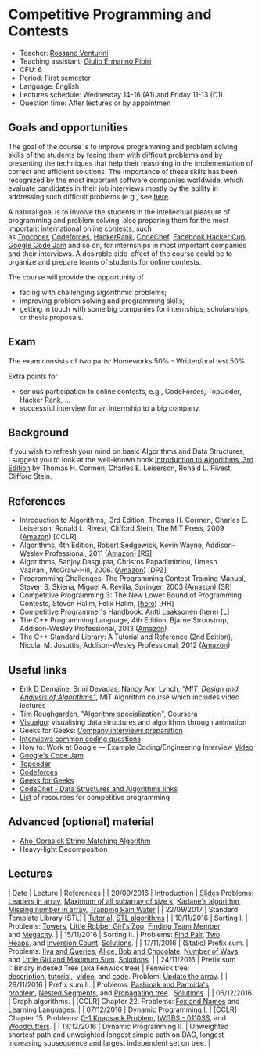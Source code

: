 # Competitive Programming and Contests

* Teacher: [Rossano Venturini](http://pages.di.unipi.it/rossano)
* Teaching assistant: [Giulio Ermanno Pibiri](http://pages.di.unipi.it/pibiri)
* CFU: 6
* Period: First semester
* Language: English
* Lectures schedule: Wednesday 14-16 (A1) and Friday 11-13 (C1).
* Question time: After lectures or by appointmen

## Goals and opportunities
The goal of the course is to improve programming and problem solving skills of the students by facing them with difficult problems and by presenting the techniques that help their reasoning in the implementation of correct and efficient solutions.
The importance of these skills has been recognized by the most important software companies worldwide, which evaluate candidates in their job interviews mostly by the ability in addressing such difficult problems (e.g., see [here](http://www.geeksforgeeks.org/company-preparation/).

A natural goal is to involve the students in the intellectual pleasure of programming and problem solving, also preparing them for the most important international online contests, such as [Topcoder](https://www.topcoder.com/), [Codeforces](Codeforces), [HackerRank](https://www.hackerrank.com/), [CodeChef](https://www.codechef.com/), [Facebook Hacker Cup](https://www.facebook.com/hackercup/), [Google Code Jam](https://code.google.com/codejam/) and so on, for internships in most important companies and their interviews.
A desirable side-effect of the course could be to organize and prepare teams of students for online contests.

The course will provide the opportunity of
* facing with challenging algorithmic problems;
* improving problem solving and programming skills;
* getting in touch with some big companies for internships, scholarships, or thesis proposals.


## Exam
The exam consists of two parts: Homeworks 50% - Written/oral test 50%.

Extra points for
* serious participation to online contests, e.g., CodeForces, TopCoder, Hacker Rank, ...
* successful interview for an internship to a big company.

## Background
If you wish to refresh your mind on basic Algorithms and Data Structures, I suggest you to look at the well-known book [Introduction to Algorithms, 3rd Edition](http://mitpress.mit.edu/catalog/item/default.asp?ttype=2&amp;tid=11866) by Thomas H. Cormen, Charles E. Leiserson, Ronald L. Rivest, Clifford Stein.

## References
*   Introduction to Algorithms,  3rd Edition, Thomas H. Cormen, Charles E. Leiserson, Ronald L. Rivest, Clifford Stein, The MIT Press, 2009 ([Amazon](http://www.amazon.com/Introduction-Algorithms-3rd-Thomas-Cormen/dp/0262033844/ref=sr_1_1?s=books&ie=UTF8&qid=1443160441&sr=1-1&keywords=introduction+to+algorithms)) [CCLR]
*   Algorithms, 4th Edition, Robert Sedgewick, Kevin Wayne, Addison-Wesley Professional, 2011 ([Amazon](http://www.amazon.com/Algorithms-4th-Edition-Robert-Sedgewick/dp/032157351X/ref=pd_sim_14_2?ie=UTF8&refRID=1A2NFN935EST0ZQARB6H&dpID=51UDgHU9z9L&dpSrc=sims&preST=_AC_UL160_SR130%2C160_)) [RS]
*   Algorithms, Sanjoy Dasgupta, Christos Papadimitriou, Umesh Vazirani, McGraw-Hill, 2006\. ([Amazon](http://www.amazon.com/Algorithms-Sanjoy-Dasgupta/dp/0073523402)) [DPZ]
*   Programming Challenges: The Programming Contest Training Manual, Steven S. Skiena, Miguel A. Revilla, Springer, 2003 ([Amazon](http://www.amazon.com/Programming-Challenges-Contest-Training-Computer/dp/0387001638)) [SR]
*   Competitive Programming 3: The New Lower Bound of Programming Contests, Steven Halim, Felix Halim, ([here](https://cpbook.net/)) [HH]
*   Competitive Programmer's Handbook, Antti Laaksonen ([here](https://cses.fi/book.html)) [L]
*   The C++ Programming Language, 4th Edition, Bjarne Stroustrup, Addison-Wesley Professional, 2013 ([Amazon](http://www.amazon.com/The-Programming-Language-4th-Edition/dp/0321563840/ref=dp_ob_image_bk))
*   The C++ Standard Library: A Tutorial and Reference (2nd Edition), Nicolai M. Josuttis, Addison-Wesley Professional, 2012 ([Amazon](http://www.amazon.com/The-Standard-Library-Tutorial-Reference/dp/0321623215/ref=pd_sim_14_11?ie=UTF8&refRID=1M156BZ8BPE95NBSP5PN))


## Useful links
*   Erik D Demaine, Srini Devadas, Nancy Ann Lynch, [_"MIT  Design and Analysis of Algorithms"_](http://stellar.mit.edu/S/course/6/sp15/6.046J/), MIT Algorithm course which includes video lectures
*   Tim Roughgarden, "[Algorithm specialization](https://www.coursera.org/specializations/algorithms)", Coursera
*   [Visualgo](https://visualgo.net/en): visualising data structures and algorithms through animation
*   Geeks for Geeks: [Company interviews preparation](http://www.geeksforgeeks.org/company-preparation/)
*   [Interviews common coding questions](http://www.geeksforgeeks.org/must-do-coding-questions-for-companies-like-amazon-microsoft-adobe/)
*   How to: Work at Google — Example Coding/Engineering Interview [Video](https://www.youtube.com/watch?v=XKu_SEDAykw)
*   [Google's Code Jam](https://code.google.com/codejam/)
*   [Topcoder](https://www.topcoder.com/)
*   [Codeforces](http://codeforces.com/)
*   [Geeks for Geeks](http://www.geeksforgeeks.org/)
*   [CodeChef - Data Structures and Algorithms links](https://discuss.codechef.com/questions/48877/data-structures-and-algorithms)
*   [List](http://codeforces.com/blog/entry/23054) of resources for competitive programming

## Advanced (optional) material

*   [Aho-Corasick String Matching Algorithm](http://www.cs.sun.ac.za/~lvzijl/courses/rw778/autappl/crous-hw2.pdf)
*   Heavy-light Decomposition

## Lectures

| Date | Lecture | References |
| 20/09/2016 | Introduction | [Slides](http://pages.di.unipi.it/rossano/wp-content/uploads/sites/7/2016/09/Lez1-2-1617.pdf) Problems: [Leaders in array](http://practice.geeksforgeeks.org/problems/leaders-in-an-array/0), [Maximum of all subarray of size k](http://practice.geeksforgeeks.org/problems/maximum-of-all-subarrays-of-size-k/0), [Kadane's algorithm](http://practice.geeksforgeeks.org/problems/kadanes-algorithm/0), [Missing number in array](http://practice.geeksforgeeks.org/problems/missing-number-in-array/0), [Trapping Rain Water](http://practice.geeksforgeeks.org/problems/trapping-rain-water/0) |
| 22/09/2017 | Standard Template Library (STL) | [Tutorial,](http://www.geeksforgeeks.org/the-c-standard-template-library-stl/) [STL algorithms](http://www.geeksforgeeks.org/c-magicians-stl-algorithms/) |
| 10/11/2016 | Sorting I. | Problems: [Towers](http://codeforces.com/problemset/problem/37/A), [Little Robber Girl's Zoo](http://codeforces.com/problemset/problem/686/B), [Finding Team Member](http://codeforces.com/problemset/problem/579/B), and <span class="s1">[Megacity](http://codeforces.com/problemset/problem/424/B).</span> |
| 15/11/2016 | Sorting II. | Problems: [Find Pair](http://codeforces.com/problemset/problem/160/C), [Two Heaps](http://codeforces.com/problemset/problem/353/B), <span style="font-family: inherit; font-size: inherit;">and </span>[Inversion Count](http://www.spoj.com/problems/INVCNT/). [Solutions](http://pages.di.unipi.it/rossano/wp-content/uploads/sites/7/2016/09/Sorting.zip). |
| 17/11/2016 | (Static) Prefix sum. | Problems: [Ilya and Queries](http://codeforces.com/problemset/problem/313/B), [Alice, Bob and Chocolate](http://codeforces.com/problemset/problem/6/C), [Number of Ways](http://codeforces.com/problemset/problem/466/C?locale=en), and [Little Girl and Maximum Sum](http://codeforces.com/problemset/problem/276/C?locale=en). [Solutions](http://pages.di.unipi.it/rossano/wp-content/uploads/sites/7/2016/09/PrefixSum.zip). |
| 24/11/2016 | Prefix sum I: Binary Indexed Tree (aka Fenwick tree) | Fenwick tree: [description](https://en.wikipedia.org/wiki/Fenwick_tree), [tutorial,](https://www.topcoder.com/community/data-science/data-science-tutorials/binary-indexed-trees/#add)  [video](https://www.youtube.com/watch?v=CWDQJGaN1gY), and [code](http://pages.di.unipi.it/rossano/wp-content/uploads/sites/7/2016/09/fenwick_tree.zip). Problem: [Update the array](http://www.spoj.com/problems/UPDATEIT/). |
| 29/11/2016 | Prefix sum II. | Problems: [Pashmak and Parmida's problem](http://codeforces.com/problemset/problem/459/D), [Nested Segments](http://codeforces.com/problemset/problem/652/D), and [Propagating tree](http://codeforces.com/problemset/problem/383/C).  [Solutions](http://pages.di.unipi.it/rossano/wp-content/uploads/sites/7/2016/09/Solutions_FenwickTree.zip). |
| 06/12/2016 | Graph algorithms. | [CCLR] Chapter 22. Problems: [Fox and Names](http://codeforces.com/problemset/problem/510/C) and [Learning Languages](http://codeforces.com/problemset/problem/277/A). |
| 07/12/2016 | Dynamic Programming I. | [CCLR] Chapter 15. Problems: [0-1 Knapsack Problem](http://www.practice.geeksforgeeks.org/problem-page.php?pid=909), [IWGBS - 0110SS](http://www.spoj.com/problems/IWGBS/), and [Woodcutters](http://codeforces.com/problemset/problem/545/C). |
| 13/12/2016 | Dynamic Programming II. | Unweighted shortest path and unweighted longest simple path on DAG, longest increasing subsequence and largest independent set on tree. |
